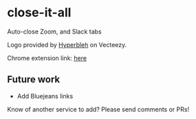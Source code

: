 # close-it-all
Auto-close Zoom, and Slack tabs

Logo provided by <a href="https://www.vecteezy.com/free-vector/window-tab">Hyperbleh</a> on Vecteezy.


Chrome extension link: [here](https://chrome.google.com/webstore/detail/close-it-all/jajppoidhhhnpfobmlhpoegeiabpplcc)



## Future work

- Add Bluejeans links



Know of another service to add? Please send comments or PRs!

